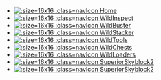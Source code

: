 <style>
  .navIcon { vertical-align: bottom; margin-right: 5px; }
  .app-nav ul { vertical-align: bottom; display: inline; margin: 0; }
  .app-nav a { padding: 5px 0;}
  .home-icon:hover, .home-icon.active { color:gray !important; }
  .home-icon.active { border-bottom: 2px solid gray !important; }
  .wildstacker-icon:hover, .wildstacker-icon.active { color: #D8AC14 !important; }
  .wildstacker-icon.active { border-bottom: 2px solid #D8AC14 !important; }
  .wildinspect-icon:hover, .wildinspect-icon.active { color: #F72D40 !important; }
  .wildinspect-icon.active { border-bottom: 2px solid #F72D40 !important; }
  .wildtools-icon:hover, .wildtools-icon.active { color: #26D7E2 !important; }
  .wildtools-icon.active { border-bottom: 2px solid #26D7E2 !important; }
  .wildbuster-icon:hover, .wildbuster-icon.active { color: #2CAD17 !important; }
  .wildbuster-icon.active { border-bottom: 2px solid #2CAD17 !important; }
  .wildchests-icon:hover, .wildchests-icon.active { color: #A800FF !important; }
  .wildchests-icon.active { border-bottom: 2px solid #A800FF !important; }
  .wildloaders-icon:hover, .wildloaders-icon.active { color: #b3cf17 !important; }
  .wildloaders-icon.active { border-bottom: 2px solid #b3cf17 !important; }
  .superiorskyblock-icon:hover, .superiorskyblock-icon.active { color: #4E87EE !important; }
  .superiorskyblock-icon.active { border-bottom: 2px solid #4E87EE !important; }
  .superiorprison-icon:hover, .superiorprison-icon.active { color: #EE7EEA !important; }
  .superiorprison-icon.active { border-bottom: 2px solid #EE7EEA !important; }
</style>

* [![](https://wiki.bg-software.com/images/website-icon.png ':size=16x16 :class=navIcon') Home](home/ ':class=home-icon')
* [![](https://wiki.bg-software.com/images/wildinspect-icon.png ':size=16x16 :class=navIcon') WildInspect](wildinspect/ ':class=wildinspect-icon')
* [![](https://wiki.bg-software.com/images/wildbuster-icon.png ':size=16x16 :class=navIcon') WildBuster](wildbuster/ ':class=wildbuster-icon')
* [![](https://wiki.bg-software.com/images/wildstacker-icon.png ':size=16x16 :class=navIcon') WildStacker](wildstacker/ ':class=wildstacker-icon')
* [![](https://wiki.bg-software.com/images/wildtools-icon.png ':size=16x16 :class=navIcon') WildTools](wildtools/ ':class=wildtools-icon')
* [![](https://wiki.bg-software.com/images/wildchests-icon.png ':size=16x16 :class=navIcon') WildChests](wildchests/ ':class=wildchests-icon')
* [![](https://wiki.bg-software.com/images/wildloaders-icon.png ':size=16x16 :class=navIcon') WildLoaders](wildloaders/ ':class=wildloaders-icon')
* [![](https://wiki.bg-software.com/images/superiorskyblock-icon.png ':size=16x16 :class=navIcon') SuperiorSkyblock2](superiorskyblock/ ':class=superiorskyblock-icon')
* [![](https://wiki.bg-software.com/images/superiorprison-icon.png ':size=16x16 :class=navIcon') SuperiorSkyblock2](superiorprison/ ':class=superiorprison-icon')
